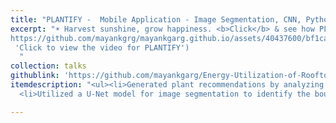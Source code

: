 ```yaml
---
title: "PLANTIFY -  Mobile Application - Image Segmentation, CNN, Python"
excerpt: "☀️ Harvest sunshine, grow happiness. <b>Click</b> & see how PLANTIFY makes rooftop farming fun!<br/>[![PLANTIFY](/files/PlantifyImage.png)](
https://github.com/mayankgrg/mayankgarg.github.io/assets/40437600/bf1ca304-0fa0-4468-826a-8c6904cd7233
 'Click to view the video for PLANTIFY')
  "
collection: talks
githublink: 'https://github.com/mayankgarg/Energy-Utilization-of-Rooftops-In-Urban-Areas'
itemdescription: "<ul><li>Generated plant recommendations by analyzing a user's location and solar capabilities.</li>
  <li>Utilized a U-Net model for image segmentation to identify the boundary between the sky and ground and then encoded the results in a run-length format with an accuracy of 70%.</li></ul>"

---
```

